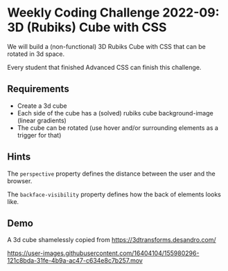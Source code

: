 # Weekly Coding Challenge 2022-09: 3D (Rubiks) Cube with CSS

We will build a (non-functional) 3D Rubiks Cube with CSS that can be rotated in 3d space.

Every student that finished Advanced CSS can finish this challenge.

## Requirements

- Create a 3d cube 
- Each side of the cube has a (solved) rubiks cube background-image (linear gradients)
- The cube can be rotated (use hover and/or surrounding elements as a trigger for that)

## Hints

The `perspective` property defines the distance between the user and the browser.

The `backface-visibility` property defines how the back of elements looks like.

## Demo

A 3d cube shamelessly copied from https://3dtransforms.desandro.com/

https://user-images.githubusercontent.com/16404104/155980296-121c8bda-31fe-4b9a-ac47-c634e8c7b257.mov

